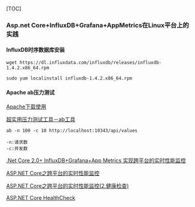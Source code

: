 ﻿[TOC]

### Asp.net Core+InfluxDB+Grafana+AppMetrics在Linux平台上的实践

#### InfluxDB时序数据库安装

```shell
wget https://dl.influxdata.com/influxdb/releases/influxdb-1.4.2.x86_64.rpm

sudo yum localinstall influxdb-1.4.2.x86_64.rpm
```







#### Apache ab压力测试

[Apache下载使用](http://blog.csdn.net/ahaaaaa/article/details/51514175)

[超实用压力测试工具－ab工具](http://www.jianshu.com/p/43d04d8baaf7)

```
ab -n 100 -c 10 http://localhost:10343/api/values

-n:请求数
-c:并发数 
```




[.Net Core 2.0+ InfluxDB+Grafana+App Metrics 实现跨平台的实时性能监控](http://www.cnblogs.com/landonzeng/p/7904402.html)

[ASP.NET Core之跨平台的实时性能监控](http://www.cnblogs.com/GuZhenYin/p/7170010.html)

[ASP.NET Core之跨平台的实时性能监控(2.健康检查)](http://www.cnblogs.com/GuZhenYin/p/7216724.html)

[ASP.NET Core HealthCheck](https://github.com/dotnet-architecture/HealthChecks)